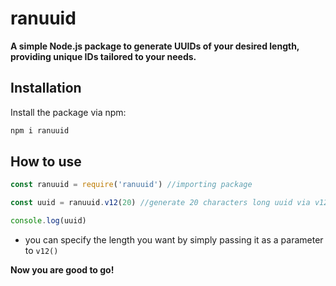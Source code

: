# ranuuid
**A simple Node.js package to generate UUIDs of your desired length, providing unique IDs tailored to your needs.**

## Installation

Install the package via npm:

```bash
npm i ranuuid 
```

## How to use

```javascript
const ranuuid = require('ranuuid') //importing package

const uuid = ranuuid.v12(20) //generate 20 characters long uuid via v12 engine

console.log(uuid)
```

- you can specify the length you want by simply passing it as a parameter to ``` v12() ``` 

**Now you are good to go!**